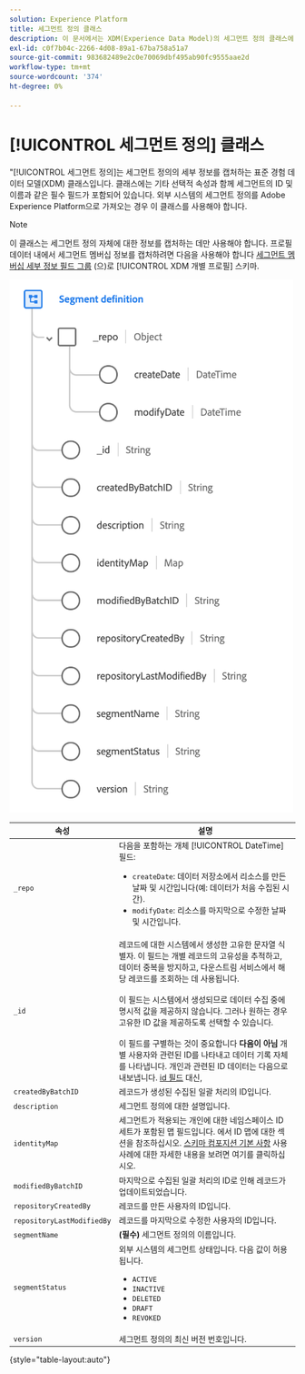 ```yaml
---
solution: Experience Platform
title: 세그먼트 정의 클래스
description: 이 문서에서는 XDM(Experience Data Model)의 세그먼트 정의 클래스에 대한 개요를 제공합니다.
exl-id: c0f7b04c-2266-4d08-89a1-67ba758a51a7
source-git-commit: 983682489e2c0e70069dbf495ab90fc9555aae2d
workflow-type: tm+mt
source-wordcount: '374'
ht-degree: 0%

---
```


# [!UICONTROL 세그먼트 정의] 클래스

&quot;[!UICONTROL 세그먼트 정의]는 세그먼트 정의의 세부 정보를 캡처하는 표준 경험 데이터 모델(XDM) 클래스입니다. 클래스에는 기타 선택적 속성과 함께 세그먼트의 ID 및 이름과 같은 필수 필드가 포함되어 있습니다. 외부 시스템의 세그먼트 정의를 Adobe Experience Platform으로 가져오는 경우 이 클래스를 사용해야 합니다.

>[!NOTE]
>
>이 클래스는 세그먼트 정의 자체에 대한 정보를 캡처하는 데만 사용해야 합니다. 프로필 데이터 내에서 세그먼트 멤버십 정보를 캡처하려면 다음을 사용해야 합니다 [세그먼트 멤버십 세부 정보 필드 그룹](../field-groups/profile/segmentation.md) (으)로 [!UICONTROL XDM 개별 프로필] 스키마.

![](../images/classes/segment-definition.png)

| 속성 | 설명 |
| --- | --- |
| `_repo` | 다음을 포함하는 개체 [!UICONTROL DateTime] 필드: <ul><li>`createDate`: 데이터 저장소에서 리소스를 만든 날짜 및 시간입니다(예: 데이터가 처음 수집된 시간).</li><li>`modifyDate`: 리소스를 마지막으로 수정한 날짜 및 시간입니다.</li></ul> |
| `_id` | 레코드에 대한 시스템에서 생성한 고유한 문자열 식별자. 이 필드는 개별 레코드의 고유성을 추적하고, 데이터 중복을 방지하고, 다운스트림 서비스에서 해당 레코드를 조회하는 데 사용됩니다.<br><br>이 필드는 시스템에서 생성되므로 데이터 수집 중에 명시적 값을 제공하지 않습니다. 그러나 원하는 경우 고유한 ID 값을 제공하도록 선택할 수 있습니다.<br><br>이 필드를 구별하는 것이 중요합니다 **다음이 아님** 개별 사용자와 관련된 ID를 나타내고 데이터 기록 자체를 나타냅니다. 개인과 관련된 ID 데이터는 다음으로 내보냅니다. [id 필드](../schema/composition.md#identity) 대신, |
| `createdByBatchID` | 레코드가 생성된 수집된 일괄 처리의 ID입니다. |
| `description` | 세그먼트 정의에 대한 설명입니다. |
| `identityMap` | 세그먼트가 적용되는 개인에 대한 네임스페이스 ID 세트가 포함된 맵 필드입니다. 에서 ID 맵에 대한 섹션을 참조하십시오. [스키마 컴포지션 기본 사항](../schema/composition.md#identityMap) 사용 사례에 대한 자세한 내용을 보려면 여기를 클릭하십시오. |
| `modifiedByBatchID` | 마지막으로 수집된 일괄 처리의 ID로 인해 레코드가 업데이트되었습니다. |
| `repositoryCreatedBy` | 레코드를 만든 사용자의 ID입니다. |
| `repositoryLastModifiedBy` | 레코드를 마지막으로 수정한 사용자의 ID입니다. |
| `segmentName` | **(필수)** 세그먼트 정의의 이름입니다. |
| `segmentStatus` | 외부 시스템의 세그먼트 상태입니다. 다음 값이 허용됩니다. <ul><li>`ACTIVE`</li><li>`INACTIVE`</li><li>`DELETED`</li><li>`DRAFT`</li><li>`REVOKED`</li></ul> |
| `version` | 세그먼트 정의의 최신 버전 번호입니다. |

{style="table-layout:auto"}
